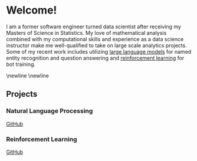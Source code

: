 # Welcome!

I am a former software engineer turned data scientist after receiving my Masters of Science in Statistics. My love of mathematical analysis combined with my computational skills and experience as a data science instructor make me well-qualified to take on large scale analytics projects. Some of my recent work includes utilizing [large language models](###natural-language-processing) for named entity recognition and question answering and [reinforcement learning](###reinforcement-learning) for bot training.

\newline
\newline

## Projects

### Natural Language Processing
[GitHub](https://github.com/Svangorden13/Machine-Learning-Projects)

### Reinforcement Learning
[GitHub](https://github.com/Svangorden13/Machine-Learning-Projects/blob/main/halite-bot-2.ipynb)
